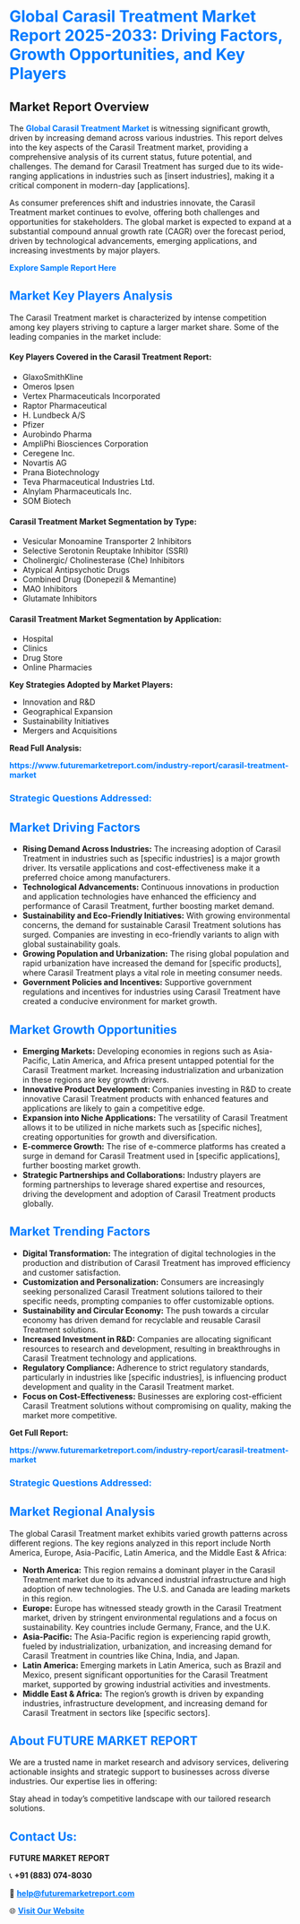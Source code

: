 <h1 style="color: #007BFF;">Global Carasil Treatment Market Report 2025-2033: Driving Factors, Growth Opportunities, and Key Players</h1>

<section id="overview">
<h2>Market Report Overview</h2>
<p>The <a href="https://www.futuremarketreport.com/industry-report/carasil-treatment-market" style="color: #007BFF; text-decoration: none;"><strong>Global Carasil Treatment Market</strong></a> is witnessing significant growth, driven by increasing demand across various industries. This report delves into the key aspects of the Carasil Treatment market, providing a comprehensive analysis of its current status, future potential, and challenges. The demand for Carasil Treatment has surged due to its wide-ranging applications in industries such as [insert industries], making it a critical component in modern-day [applications].</p>
<p>As consumer preferences shift and industries innovate, the Carasil Treatment market continues to evolve, offering both challenges and opportunities for stakeholders. The global market is expected to expand at a substantial compound annual growth rate (CAGR) over the forecast period, driven by technological advancements, emerging applications, and increasing investments by major players.</p>
</section>

<section id="overview">
<p><a href="https://www.futuremarketreport.com/request-sample/reportId=78902" style="color: #007BFF; text-decoration: none;"><strong>Explore Sample Report Here</strong></a></p>
</section>

<section id="key-players">
<h2 style="color: #007BFF;">Market Key Players Analysis</h2>
<p>The Carasil Treatment market is characterized by intense competition among key players striving to capture a larger market share. Some of the leading companies in the market include:</p>
<h4>Key Players Covered in the Carasil Treatment Report:</h4>
<ul><li>GlaxoSmithKline</li><li>Omeros Ipsen</li><li>Vertex Pharmaceuticals Incorporated</li><li>Raptor Pharmaceutical</li><li>H. Lundbeck A/S</li><li>Pfizer</li><li>Aurobindo Pharma</li><li>AmpliPhi Biosciences Corporation</li><li>Ceregene Inc.</li><li>Novartis AG</li><li>Prana Biotechnology</li><li>Teva Pharmaceutical Industries Ltd.</li><li>Alnylam Pharmaceuticals Inc.</li><li>SOM Biotech</li></ul>
<h4>Carasil Treatment Market Segmentation by Type:</h4>
<ul><li>Vesicular Monoamine Transporter 2 Inhibitors</li><li>Selective Serotonin Reuptake Inhibitor (SSRI)</li><li>Cholinergic/ Cholinesterase (Che) Inhibitors</li><li>Atypical Antipsychotic Drugs</li><li>Combined Drug (Donepezil &amp; Memantine)</li><li>MAO Inhibitors</li><li>Glutamate Inhibitors</li></ul>

<h4>Carasil Treatment Market Segmentation by Application:</h4>
<ul><li>Hospital</li><li>Clinics</li><li>Drug Store</li><li>Online Pharmacies</li></ul>
<p><strong>Key Strategies Adopted by Market Players:</strong></p>
<ul>
<li>Innovation and R&D</li>
<li>Geographical Expansion</li>
<li>Sustainability Initiatives</li>
<li>Mergers and Acquisitions</li>
</ul>
</section>

<section>
<p><strong>Read Full Analysis: </strong></p><a href="https://www.futuremarketreport.com/industry-report/carasil-treatment-market" style="color: #007BFF; text-decoration: none;"><strong>https://www.futuremarketreport.com/industry-report/carasil-treatment-market</strong></a>
<h3 style="color: #007BFF;">Strategic Questions Addressed:</h3>
</section>

<section id="driving-factors">
<h2 style="color: #007BFF;">Market Driving Factors</h2>
<ul>
<li><strong>Rising Demand Across Industries:</strong> The increasing adoption of Carasil Treatment in industries such as [specific industries] is a major growth driver. Its versatile applications and cost-effectiveness make it a preferred choice among manufacturers.</li>
<li><strong>Technological Advancements:</strong> Continuous innovations in production and application technologies have enhanced the efficiency and performance of Carasil Treatment, further boosting market demand.</li>
<li><strong>Sustainability and Eco-Friendly Initiatives:</strong> With growing environmental concerns, the demand for sustainable Carasil Treatment solutions has surged. Companies are investing in eco-friendly variants to align with global sustainability goals.</li>
<li><strong>Growing Population and Urbanization:</strong> The rising global population and rapid urbanization have increased the demand for [specific products], where Carasil Treatment plays a vital role in meeting consumer needs.</li>
<li><strong>Government Policies and Incentives:</strong> Supportive government regulations and incentives for industries using Carasil Treatment have created a conducive environment for market growth.</li>
</ul>
</section>

<section id="growth-opportunities">
<h2 style="color: #007BFF;">Market Growth Opportunities</h2>
<ul>
<li><strong>Emerging Markets:</strong> Developing economies in regions such as Asia-Pacific, Latin America, and Africa present untapped potential for the Carasil Treatment market. Increasing industrialization and urbanization in these regions are key growth drivers.</li>
<li><strong>Innovative Product Development:</strong> Companies investing in R&D to create innovative Carasil Treatment products with enhanced features and applications are likely to gain a competitive edge.</li>
<li><strong>Expansion into Niche Applications:</strong> The versatility of Carasil Treatment allows it to be utilized in niche markets such as [specific niches], creating opportunities for growth and diversification.</li>
<li><strong>E-commerce Growth:</strong> The rise of e-commerce platforms has created a surge in demand for Carasil Treatment used in [specific applications], further boosting market growth.</li>
<li><strong>Strategic Partnerships and Collaborations:</strong> Industry players are forming partnerships to leverage shared expertise and resources, driving the development and adoption of Carasil Treatment products globally.</li>
</ul>
</section>

<section id="trending-factors">
<h2 style="color: #007BFF;">Market Trending Factors</h2>
<ul>
<li><strong>Digital Transformation:</strong> The integration of digital technologies in the production and distribution of Carasil Treatment has improved efficiency and customer satisfaction.</li>
<li><strong>Customization and Personalization:</strong> Consumers are increasingly seeking personalized Carasil Treatment solutions tailored to their specific needs, prompting companies to offer customizable options.</li>
<li><strong>Sustainability and Circular Economy:</strong> The push towards a circular economy has driven demand for recyclable and reusable Carasil Treatment solutions.</li>
<li><strong>Increased Investment in R&D:</strong> Companies are allocating significant resources to research and development, resulting in breakthroughs in Carasil Treatment technology and applications.</li>
<li><strong>Regulatory Compliance:</strong> Adherence to strict regulatory standards, particularly in industries like [specific industries], is influencing product development and quality in the Carasil Treatment market.</li>
<li><strong>Focus on Cost-Effectiveness:</strong> Businesses are exploring cost-efficient Carasil Treatment solutions without compromising on quality, making the market more competitive.</li>
</ul>
</section>

<section>
<p><strong>Get Full Report: </strong></p><a href="https://www.futuremarketreport.com/industry-report/carasil-treatment-market" style="color: #007BFF; text-decoration: none;"><strong>https://www.futuremarketreport.com/industry-report/carasil-treatment-market</strong></a>
<h3 style="color: #007BFF;">Strategic Questions Addressed:</h3>
</section>


<section id="regional-analysis">
<h2 style="color: #007BFF;">Market Regional Analysis</h2>
<p>The global Carasil Treatment market exhibits varied growth patterns across different regions. The key regions analyzed in this report include North America, Europe, Asia-Pacific, Latin America, and the Middle East & Africa:</p>
<ul>
<li><strong>North America:</strong> This region remains a dominant player in the Carasil Treatment market due to its advanced industrial infrastructure and high adoption of new technologies. The U.S. and Canada are leading markets in this region.</li>
<li><strong>Europe:</strong> Europe has witnessed steady growth in the Carasil Treatment market, driven by stringent environmental regulations and a focus on sustainability. Key countries include Germany, France, and the U.K.</li>
<li><strong>Asia-Pacific:</strong> The Asia-Pacific region is experiencing rapid growth, fueled by industrialization, urbanization, and increasing demand for Carasil Treatment in countries like China, India, and Japan.</li>
<li><strong>Latin America:</strong> Emerging markets in Latin America, such as Brazil and Mexico, present significant opportunities for the Carasil Treatment market, supported by growing industrial activities and investments.</li>
<li><strong>Middle East & Africa:</strong> The region’s growth is driven by expanding industries, infrastructure development, and increasing demand for Carasil Treatment in sectors like [specific sectors].</li>
</ul>
</section>

<footer>
<h2 style="color: #007BFF;">About FUTURE MARKET REPORT</h2>
<p>We are a trusted name in market research and advisory services, delivering actionable insights and strategic support to businesses across diverse industries. Our expertise lies in offering:</p>

<p>Stay ahead in today’s competitive landscape with our tailored research solutions.</p>

<h2 style="color: #007BFF;">Contact Us:</h2>
<p><strong>FUTURE MARKET REPORT</strong></p>
<p>📞 <strong>+91 (883) 074-8030</strong></p>
<p>📧 <strong><a href="mailto:help@futuremarketreport.com" style="color: #007BFF;">help@futuremarketreport.com</a></strong></p>
<p>🌐 <strong><a href="https://www.futuremarketreport.com/" style="color: #007BFF;">Visit Our Website</a></strong></p>
</footer>
